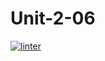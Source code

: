 # Unit-2-06
 [![linter](https://github.com/Brayden-Leblanc/Unit-2-06/workflows/linter/badge.svg)](https://github.com/marketplace/actions/super-linter)  
